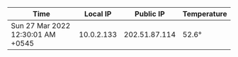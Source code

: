 | Time     | Local IP | Public IP | Temperature |
| ----------- | ----------- | ----------- | ----------- |
| Sun 27 Mar 2022 12:30:01 AM +0545      | 10.0.2.133     | 202.51.87.114  | 52.6° |
